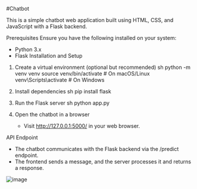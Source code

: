 #Chatbot

This is a simple chatbot web application built using HTML, CSS, and JavaScript with a Flask backend.

 Prerequisites
Ensure you have the following installed on your system:
- Python 3.x
- Flask
 Installation and Setup

   

1. Create a virtual environment (optional but recommended)
   sh
   python -m venv venv
   source venv/bin/activate  # On macOS/Linux
   venv\Scripts\activate  # On Windows
   

2. Install dependencies
   sh
   pip install flask
   

3. Run the Flask server
   sh
   python app.py
   

4. Open the chatbot in a browser
   - Visit http://127.0.0.1:5000/ in your web browser.



 API Endpoint
- The chatbot communicates with the Flask backend via the /predict endpoint.
- The frontend sends a message, and the server processes it and returns a response.

![image](https://github.com/user-attachments/assets/713b291b-3e36-4f5b-a5e1-3f8724896664)
